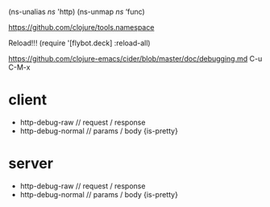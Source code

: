 (ns-unalias *ns* 'http)
(ns-unmap *ns* ‘func)


https://github.com/clojure/tools.namespace

Reload!!!
(require '[flybot.deck] :reload-all)


https://github.com/clojure-emacs/cider/blob/master/doc/debugging.md
C-u C-M-x


# client
* http-debug-raw // request / response
* http-debug-normal // params / body {is-pretty}


# server
* http-debug-raw // request / response
* http-debug-normal // params / body {is-pretty}
